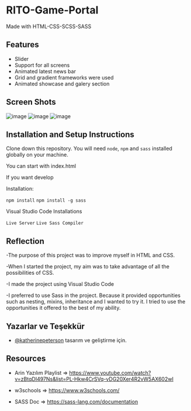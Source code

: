 # RITO-Game-Portal

Made with HTML-CSS-SCSS-SASS



## Features

- Slider
- Support for all screens
- Animated latest news bar
- Grid and gradient frameworks were used
- Animated showcase and galery section 

  
## Screen Shots

![image](https://user-images.githubusercontent.com/73478972/143019073-4e1d22b1-de8e-4e49-ac57-937da9d5ab04.png)
![image](https://user-images.githubusercontent.com/73478972/143019157-1777a525-47e5-478d-8119-6093c944f182.png)
![image](https://user-images.githubusercontent.com/73478972/143019220-8c79e987-af2a-451c-aace-8314fb96f561.png)

  
## Installation and Setup Instructions
 
 Clone down this repository. You will need `node`, `npm` and `sass` installed globally on your machine.
 
 You can start with index.html

 If you want develop

 Installation:

 `npm install`
 `npm install -g sass`

 Visual Studio Code Installations

 `Live Server`
 `Live Sass Compiler`

 


    
## Reflection

-The purpose of this project was to improve myself in HTML and CSS.

-When I started the project, my aim was to take advantage of all the possibilities of CSS.

-I made the project using Visual Studio Code

-I preferred to use Sass in the project. Because it provided opportunities such as nesting, mixins, inheritance and I wanted to try it. I tried to use the opportunities it offered to the best of my ability.
## Yazarlar ve Teşekkür

- [@katherinepeterson](https://www.github.com/octokatherine) tasarım ve geliştirme için.

  
## Resources

- Arin Yazılım Playlist => https://www.youtube.com/watch?v=zBtqDI497Ns&list=PL-Hkw4CrSVq-vDG20Xer4R2vW5AX602wI

- w3schools => https://www.w3schools.com/

- SASS Doc => https://sass-lang.com/documentation
